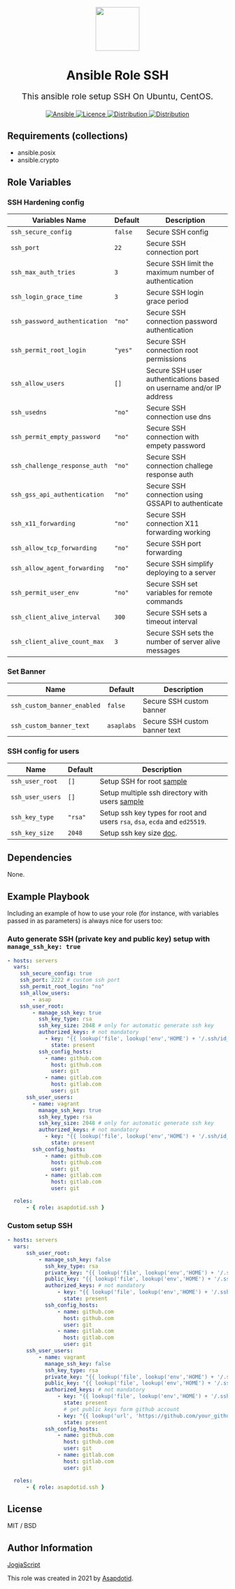 <p align="center"> <img src="https://user-images.githubusercontent.com/34257858/129839002-15e3f2c7-3f75-46d4-afae-0fd207d7fdde.png" width="100" height="100"></p>

<h1 align="center">
    Ansible Role SSH
</h1>

<p align="center" style="font-size: 1.2rem;">
    This ansible role setup SSH On Ubuntu, CentOS.
</p>

<p align="center">

<a href="https://www.ansible.com">
  <img src="https://img.shields.io/badge/Ansible-2.10-green?style=flat&logo=ansible" alt="Ansible">
</a>
<a href="LICENSE.md">
  <img src="https://img.shields.io/badge/License-MIT-blue.svg" alt="Licence">
</a>
<a href="https://ubuntu.com/">
  <img src="https://img.shields.io/badge/ubuntu-20.x-orange?style=flat&logo=ubuntu" alt="Distribution">
</a>
<a href="https://www.centos.org/">
  <img src="https://img.shields.io/badge/CentOS-8-green?style=flat&logo=centos" alt="Distribution">
</a>

## Requirements (collections)

-   ansible.posix
-   ansible.crypto

## Role Variables

### SSH Hardening config

| Variables Name                | Default | Description                                                         |
| ----------------------------- | ------- | ------------------------------------------------------------------- |
| `ssh_secure_config`           | `false` | Secure SSH config                                                   |
| `ssh_port`                    | `22`    | Secure SSH connection port                                          |
| `ssh_max_auth_tries`          | `3`     | Secure SSH limit the maximum number of authentication               |
| `ssh_login_grace_time`        | `3`     | Secure SSH login grace period                                       |
| `ssh_password_authentication` | `"no"`  | Secure SSH connection password authentication                       |
| `ssh_permit_root_login`       | `"yes"` | Secure SSH connection root permissions                              |
| `ssh_allow_users`             | `[]`    | Secure SSH user authentications based on username and/or IP address |
| `ssh_usedns`                  | `"no"`  | Secure SSH connection use dns                                       |
| `ssh_permit_empty_password`   | `"no"`  | Secure SSH connection with empety password                          |
| `ssh_challenge_response_auth` | `"no"`  | Secure SSH connection challege response auth                        |
| `ssh_gss_api_authentication`  | `"no"`  | Secure SSH connection using GSSAPI to authenticate                  |
| `ssh_x11_forwarding`          | `"no"`  | Secure SSH connection X11 forwarding working                        |
| `ssh_allow_tcp_forwarding`    | `"no"`  | Secure SSH port forwarding                                          |
| `ssh_allow_agent_forwarding`  | `"no"`  | Secure SSH simplify deploying to a server                           |
| `ssh_permit_user_env`         | `"no"`  | Secure SSH set variables for remote commands                        |
| `ssh_client_alive_interval`   | `300`   | Secure SSH sets a timeout interval                                  |
| `ssh_client_alive_count_max`  | `3`     | Secure SSH sets the number of server alive messages                 |

### Set Banner

| Name                        | Default    | Description                   |
| --------------------------- | ---------- | ----------------------------- |
| `ssh_custom_banner_enabled` | `false`    | Secure SSH custom banner      |
| `ssh_custom_banner_text`    | `asaplabs` | Secure SSH custom banner text |

### SSH config for users

| Name             | Default | Description                                                                                                                 |
| ---------------- | ------- | --------------------------------------------------------------------------------------------------------------------------- |
| `ssh_user_root`  | `[]`    | Setup SSH for root [sample](#example-playbook)                                                                              |
| `ssh_user_users` | `[]`    | Setup multiple ssh directory with users [sample](#example-playbook)                                                         |
| `ssh_key_type`   | `"rsa"` | Setup ssh key types for root and users `rsa`, `dsa`, `ecda` and `ed25519`.                                                  |
| `ssh_key_size`   | `2048`  | Setup ssh key size [doc](https://docs.ansible.com/ansible/latest/collections/community/crypto/openssh_keypair_module.html). |

## Dependencies

None.

<h2 id="example-playbook">Example Playbook</h2>

Including an example of how to use your role (for instance, with variables passed in as parameters) is always nice for users too:

### Auto generate SSH (private key and public key) setup with `manage_ssh_key: true`

```yaml
- hosts: servers
  vars:
    ssh_secure_config: true
    ssh_port: 2222 # custom ssh port
    ssh_permit_root_login: "no"
    ssh_allow_users:
        - asap
    ssh_user_root:
        - manage_ssh_key: true
          ssh_key_type: rsa
          ssh_key_size: 2048 # only for automatic generate ssh key
          authorized_keys: # not mandatory
            - key: "{{ lookup('file', lookup('env','HOME') + '/.ssh/id_rsa.pub') }}"
              state: present
          ssh_config_hosts:
            - name: github.com
              host: github.com
              user: git
            - name: gitlab.com
              host: gitlab.com
              user: git
      ssh_user_users:
        - name: vagrant
          manage_ssh_key: true
          ssh_key_type: rsa
          ssh_key_size: 2048 # only for automatic generate ssh key
          authorized_keys: # not mandatory
            - key: "{{ lookup('file', lookup('env','HOME') + '/.ssh/id_rsa.pub') }}"
              state: present
        ssh_config_hosts:
            - name: github.com
              host: github.com
              user: git
            - name: gitlab.com
              host: gitlab.com
              user: git

  roles:
      - { role: asapdotid.ssh }
```

### Custom setup SSH

```yaml
- hosts: servers
  vars:
      ssh_user_root:
          - manage_ssh_key: false
            ssh_key_type: rsa
            private_key: "{{ lookup('file', lookup('env','HOME') + '/.ssh/id_rsa') }}"
            public_key: "{{ lookup('file', lookup('env','HOME') + '/.ssh/id_rsa.pub') }}"
            authorized_keys: # not mandatory
                - key: "{{ lookup('file', lookup('env','HOME') + '/.ssh/vps_rsa.pub') }}"
                  state: present
            ssh_config_hosts:
                - name: github.com
                  host: github.com
                  user: git
                - name: gitlab.com
                  host: gitlab.com
                  user: git
      ssh_user_users:
          - name: vagrant
            manage_ssh_key: false
            ssh_key_type: rsa
            private_key: "{{ lookup('file', lookup('env','HOME') + '/.ssh/id_rsa') }}"
            public_key: "{{ lookup('file', lookup('env','HOME') + '/.ssh/id_rsa.pub') }}"
            authorized_keys: # not mandatory
                - key: "{{ lookup('file', lookup('env','HOME') + '/.ssh/vps_rsa.pub') }}"
                  state: present
                  # get public keys form github account
                - key: "{{ lookup('url', 'https://github.com/your_github_username.keys', split_lines=False) }}"
                  state: present
            ssh_config_hosts:
                - name: github.com
                  host: github.com
                  user: git
                - name: gitlab.com
                  host: gitlab.com
                  user: git

  roles:
      - { role: asapdotid.ssh }
```

## License

MIT / BSD

## Author Information

[JogjaScript](https://jogjascript.com)

This role was created in 2021 by [Asapdotid](https://github.com/asapdotid).
